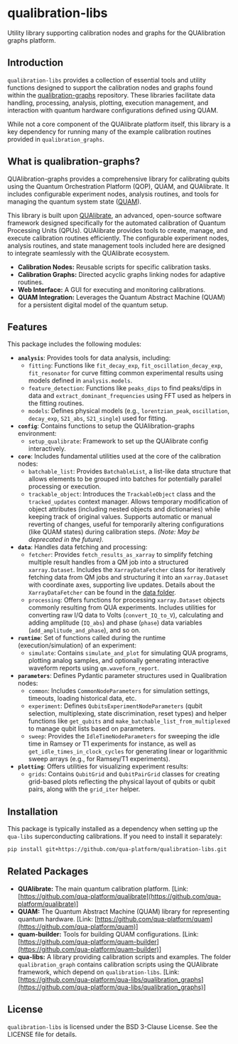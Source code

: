 # qualibration-libs

Utility library supporting calibration nodes and graphs for the QUAlibration graphs platform.

## Introduction

`qualibration-libs` provides a collection of essential tools and utility functions designed to support the calibration nodes and graphs found within the [qualibration-graphs](https://github.com/qua-platform/qua-libs/tree/main/qualibration_graphs) repository.
These libraries facilitate data handling, processing, analysis, plotting, execution management, and interaction with quantum hardware configurations defined using QUAM.

While not a core component of the QUAlibrate platform itself, this library is a key dependency for running many of the example calibration routines provided in `qualibration_graphs`.

## What is qualibration-graphs?

QUAlibration-graphs provides a comprehensive library for calibrating qubits using the Quantum Orchestration Platform (QOP), QUAM, and QUAlibrate.
It includes configurable experiment nodes, analysis routines, and tools for managing the quantum system state ([QUAM](https://qua-platform.github.io/quam/)).

This library is built upon [QUAlibrate](https://qua-platform.github.io/qualibrate/), an advanced, open-source software framework designed specifically for the automated calibration of Quantum Processing Units (QPUs).
QUAlibrate provides tools to create, manage, and execute calibration routines efficiently.
The configurable experiment nodes, analysis routines, and state management tools included here are designed to integrate seamlessly with the QUAlibrate ecosystem.

- **Calibration Nodes:** Reusable scripts for specific calibration tasks.
- **Calibration Graphs:** Directed acyclic graphs linking nodes for adaptive routines.
- **Web Interface:** A GUI for executing and monitoring calibrations.
- **QUAM Integration:** Leverages the Quantum Abstract Machine (QUAM) for a persistent digital model of the quantum setup.

## Features

This package includes the following modules:

- **`analysis`**: Provides tools for data analysis, including:
  - `fitting`: Functions like `fit_decay_exp`, `fit_oscillation_decay_exp`, `fit_resonator` for curve fitting common experimental results using models defined in `analysis.models`.
  - `feature_detection`: Functions like `peaks_dips` to find peaks/dips in data and `extract_dominant_frequencies` using FFT used as helpers in the fitting routines.
  - `models`: Defines physical models (e.g., `lorentzian_peak`, `oscillation`, `decay_exp`, `S21_abs`, `S21_single`) used for fitting.
- **`config`**: Contains functions to setup the QUAlibration-graphs environment:
  - `setup_qualibrate`: Framework to set up the QUAlibrate config interactively.
- **`core`**: Includes fundamental utilities used at the core of the calibration nodes:
  - `batchable_list`: Provides `BatchableList`, a list-like data structure that allows elements to be grouped into batches for potentially parallel processing or execution.
  - `trackable_object`: Introduces the `TrackableObject` class and the `tracked_updates` context manager. Allows temporary modification of object attributes (including nested objects and dictionaries) while keeping track of original values. Supports automatic or manual reverting of changes, useful for temporarily altering configurations (like QUAM states) during calibration steps. _(Note: May be deprecated in the future)._
- **`data`**: Handles data fetching and processing:
  - `fetcher`: Provides `fetch_results_as_xarray` to simplify fetching multiple result handles from a QM job into a structured `xarray.Dataset`. Includes the `XarrayDataFetcher` class for iteratively fetching data from QM jobs and structuring it into an `xarray.Dataset` with coordinate axes, supporting live updates. Details about the `XarrayDataFetcher` can be found in the [data folder](./qualibration_libs/data/README.md).
  - `processing`: Offers functions for processing `xarray.Dataset` objects commonly resulting from QUA experiments. Includes utilities for converting raw I/Q data to Volts (`convert_IQ_to_V`), calculating and adding amplitude (`IQ_abs`) and phase (`phase`) data variables (`add_amplitude_and_phase`), and so on.
- **`runtime`**: Set of functions called during the runtime (execution/simulation) of an experiment:
  - `simulate`: Contains `simulate_and_plot` for simulating QUA programs, plotting analog samples, and optionally generating interactive waveform reports using `qm.waveform_report`.
- **`parameters`**: Defines Pydantic parameter structures used in Qualibration nodes:
  - `common`: Includes `CommonNodeParameters` for simulation settings, timeouts, loading historical data, etc.
  - `experiment`: Defines `QubitsExperimentNodeParameters` (qubit selection, multiplexing, state discrimination, reset types) and helper functions like `get_qubits` and `make_batchable_list_from_multiplexed` to manage qubit lists based on parameters.
  - `sweep`: Provides the `IdleTimeNodeParameters` for sweeping the idle time in Ramsey or T1 experiments for instance, as well as `get_idle_times_in_clock_cycles` for generating linear or logarithmic sweep arrays (e.g., for Ramsey/T1 experiments).
- **`plotting`**: Offers utilities for visualizing experiment results:
  - `grids`: Contains `QubitGrid` and `QubitPairGrid` classes for creating grid-based plots reflecting the physical layout of qubits or qubit pairs, along with the `grid_iter` helper.

## Installation

This package is typically installed as a dependency when setting up the `qua-libs` superconducting calibrations. If you need to install it separately:

```bash
pip install git+https://github.com/qua-platform/qualibration-libs.git
```

## Related Packages

- **QUAlibrate:** The main quantum calibration platform. [Link: [https://github.com/qua-platform/qualibrate](https://github.com/qua-platform/qualibrate)]
- **QUAM:** The Quantum Abstract Machine (QUAM) library for representing quantum hardware. [Link: [https://github.com/qua-platform/quam](https://github.com/qua-platform/quam)]
- **quam-builder:** Tools for building QUAM configurations. [Link: [https://github.com/qua-platform/quam-builder](https://github.com/qua-platform/quam-builder)]
- **qua-libs:** A library providing calibration scripts and examples. The folder `qualibration_graph` contains calibration scripts using the QUAlibrate framework, which depend on `qualibration-libs`. [Link: [https://github.com/qua-platform/qua-libs/qualibration_graphs](https://github.com/qua-platform/qua-libs/qualibration_graphs)]

## License

`qualibration-libs` is licensed under the BSD 3-Clause License. See the LICENSE file for details.
